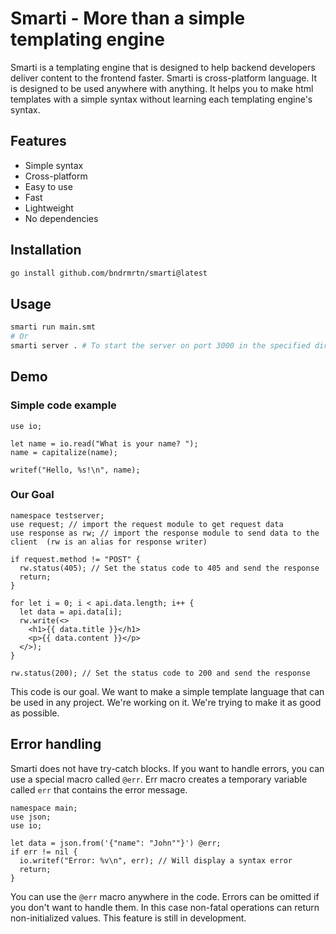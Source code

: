 # Smarti - More than a simple templating engine

Smarti is a templating engine that is designed to help backend developers deliver content to the frontend faster.
Smarti is cross-platform language. It is designed to be used anywhere with anything.
It helps you to make html templates with a simple syntax without learning each templating engine's syntax.

## Features

- Simple syntax
- Cross-platform
- Easy to use
- Fast
- Lightweight
- No dependencies

## Installation

```bash
go install github.com/bndrmrtn/smarti@latest
```

## Usage

```bash
smarti run main.smt
# Or
smarti server . # To start the server on port 3000 in the specified directory.
```

## Demo

### Simple code example

```smarti
use io;

let name = io.read("What is your name? ");
name = capitalize(name);

writef("Hello, %s!\n", name);
```

### Our Goal

```smarti
namespace testserver;
use request; // import the request module to get request data
use response as rw; // import the response module to send data to the client  (rw is an alias for response writer)

if request.method != "POST" {
  rw.status(405); // Set the status code to 405 and send the response
  return;
}

for let i = 0; i < api.data.length; i++ {
  let data = api.data[i];
  rw.write(<>
    <h1>{{ data.title }}</h1>
    <p>{{ data.content }}</p>
  </>);
}

rw.status(200); // Set the status code to 200 and send the response
```

This code is our goal. We want to make a simple template language that can be used in any project.
We're working on it. We're trying to make it as good as possible.

## Error handling

Smarti does not have try-catch blocks.
If you want to handle errors, you can use a special macro called `@err`.
Err macro creates a temporary variable called `err` that contains the error message.

```smarti
namespace main;
use json;
use io;

let data = json.from('{"name": "John""}') @err;
if err != nil {
  io.writef("Error: %v\n", err); // Will display a syntax error
  return;
}
```

You can use the `@err` macro anywhere in the code.
Errors can be omitted if you don't want to handle them.
In this case non-fatal operations can return non-initialized values.
This feature is still in development.
